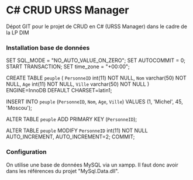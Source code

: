 # C# CRUD URSS Manager

Dépot GIT pour le projet de CRUD en C# (URSS Manager) dans le cadre de la LP DIM



### Installation base de données

SET SQL_MODE = "NO_AUTO_VALUE_ON_ZERO";
SET AUTOCOMMIT = 0;
START TRANSACTION;
SET time_zone = "+00:00";

CREATE TABLE `peuple` (
  `PersonneID` int(11) NOT NULL,
  `Nom` varchar(50) NOT NULL,
  `Age` int(11) NOT NULL,
  `Ville` varchar(50) NOT NULL
) ENGINE=InnoDB DEFAULT CHARSET=latin1;

INSERT INTO `peuple` (`PersonneID`, `Nom`, `Age`, `Ville`) VALUES
(1, 'Michel', 45, 'Moscou');

ALTER TABLE `peuple`
  ADD PRIMARY KEY (`PersonneID`);
  
ALTER TABLE `peuple`
  MODIFY `PersonneID` int(11) NOT NULL AUTO_INCREMENT, AUTO_INCREMENT=2;
COMMIT;

### Configuration

On utilise une base de données MySQL via un xampp.
Il faut donc avoir dans les références du projet "MySql.Data.dll".
